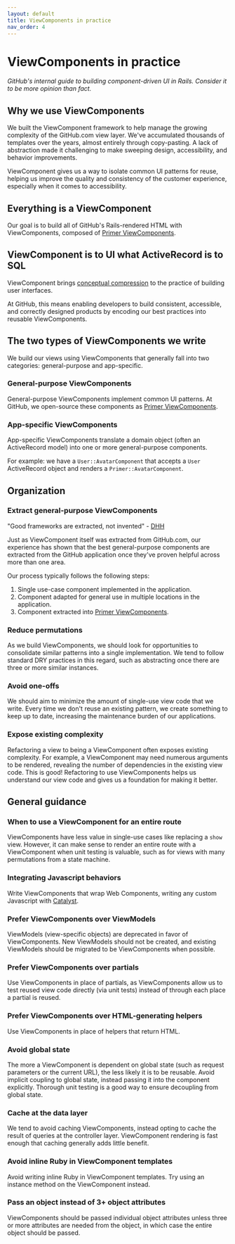 ```yaml
---
layout: default
title: ViewComponents in practice
nav_order: 4
---
```


# ViewComponents in practice

_GitHub's internal guide to building component-driven UI in Rails. Consider it to be more opinion than fact._

## Why we use ViewComponents

We built the ViewComponent framework to help manage the growing complexity of the GitHub.com view layer. We've accumulated thousands of templates over the years, almost entirely through copy-pasting. A lack of abstraction made it challenging to make sweeping design, accessibility, and behavior improvements.

ViewComponent gives us a way to isolate common UI patterns for reuse, helping us improve the quality and consistency of the customer experience, especially when it comes to accessibility.

## Everything is a ViewComponent

Our goal is to build all of GitHub's Rails-rendered HTML with ViewComponents, composed of [Primer ViewComponents](https://primer.style/view-components/).

## ViewComponent is to UI what ActiveRecord is to SQL

ViewComponent brings [conceptual compression](https://m.signalvnoise.com/conceptual-compression-means-beginners-dont-need-to-know-sql-hallelujah/) to the practice of building user interfaces.

At GitHub, this means enabling developers to build consistent, accessible, and correctly designed products by encoding our best practices into reusable ViewComponents.

## The two types of ViewComponents we write

We build our views using ViewComponents that generally fall into two categories: general-purpose and app-specific.

### General-purpose ViewComponents

General-purpose ViewComponents implement common UI patterns. At GitHub, we open-source these components as [Primer ViewComponents](https://primer.style/view-components/).

### App-specific ViewComponents

App-specific ViewComponents translate a domain object (often an ActiveRecord model) into one or more general-purpose components.

For example: we have a `User::AvatarComponent` that accepts a `User` ActiveRecord object and renders a `Primer::AvatarComponent`.

## Organization

### Extract general-purpose ViewComponents

"Good frameworks are extracted, not invented" - [DHH](https://dhh.dk/arc/000416.html)

Just as ViewComponent itself was extracted from GitHub.com, our experience has shown that the best general-purpose components are extracted from the GitHub application once they've proven helpful across more than one area.

Our process typically follows the following steps:

1. Single use-case component implemented in the application.
2. Component adapted for general use in multiple locations in the application.
3. Component extracted into [Primer ViewComponents](https://primer.style/view-components/).

### Reduce permutations

As we build ViewComponents, we should look for opportunities to consolidate similar patterns into a single implementation. We tend to follow standard DRY practices in this regard, such as abstracting once there are three or more similar instances.

### Avoid one-offs

We should aim to minimize the amount of single-use view code that we write. Every time we don't reuse an existing pattern, we create something to keep up to date, increasing the maintenance burden of our applications.

### Expose existing complexity

Refactoring a view to being a ViewComponent often exposes existing complexity. For example, a ViewComponent may need numerous arguments to be rendered, revealing the number of dependencies in the existing view code. This is good! Refactoring to use ViewComponents helps us understand our view code and gives us a foundation for making it better.

## General guidance

### When to use a ViewComponent for an entire route

ViewComponents have less value in single-use cases like replacing a `show` view. However, it can make sense to render an entire route with a ViewComponent when unit testing is valuable, such as for views with many permutations from a state machine.

### Integrating Javascript behaviors

Write ViewComponents that wrap Web Components, writing any custom Javascript with [Catalyst](https://github.github.io/catalyst/).

### Prefer ViewComponents over ViewModels

ViewModels (view-specific objects) are deprecated in favor of ViewComponents. New ViewModels should not be created, and existing ViewModels should be migrated to be ViewComponents when possible.

### Prefer ViewComponents over partials

Use ViewComponents in place of partials, as ViewComponents allow us to test reused view code directly (via unit tests) instead of through each place a partial is reused.

### Prefer ViewComponents over HTML-generating helpers

Use ViewComponents in place of helpers that return HTML.

### Avoid global state

The more a ViewComponent is dependent on global state (such as request parameters or the current URL), the less likely it is to be reusable. Avoid implicit coupling to global state, instead passing it into the component explicitly. Thorough unit testing is a good way to ensure decoupling from global state.

### Cache at the data layer

We tend to avoid caching ViewComponents, instead opting to cache the result of queries at the controller layer. ViewComponent rendering is fast enough that caching generally adds little benefit.

### Avoid inline Ruby in ViewComponent templates

Avoid writing inline Ruby in ViewComponent templates. Try using an instance method on the ViewComponent instead.

### Pass an object instead of 3+ object attributes

ViewComponents should be passed individual object attributes unless three or more attributes are needed from the object, in which case the entire object should be passed.
